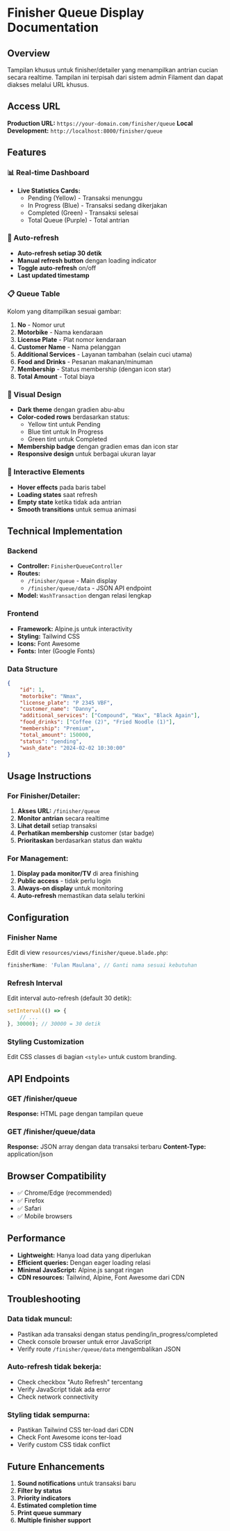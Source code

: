 # Finisher Queue Display Documentation

## Overview

Tampilan khusus untuk finisher/detailer yang menampilkan antrian cucian secara realtime. Tampilan ini terpisah dari sistem admin Filament dan dapat diakses melalui URL khusus.

## Access URL

**Production URL:** `https://your-domain.com/finisher/queue`
**Local Development:** `http://localhost:8000/finisher/queue`

## Features

### 📊 Real-time Dashboard

-   **Live Statistics Cards:**
    -   Pending (Yellow) - Transaksi menunggu
    -   In Progress (Blue) - Transaksi sedang dikerjakan
    -   Completed (Green) - Transaksi selesai
    -   Total Queue (Purple) - Total antrian

### 🔄 Auto-refresh

-   **Auto-refresh setiap 30 detik**
-   **Manual refresh button** dengan loading indicator
-   **Toggle auto-refresh** on/off
-   **Last updated timestamp**

### 📋 Queue Table

Kolom yang ditampilkan sesuai gambar:

1. **No** - Nomor urut
2. **Motorbike** - Nama kendaraan
3. **License Plate** - Plat nomor kendaraan
4. **Customer Name** - Nama pelanggan
5. **Additional Services** - Layanan tambahan (selain cuci utama)
6. **Food and Drinks** - Pesanan makanan/minuman
7. **Membership** - Status membership (dengan icon star)
8. **Total Amount** - Total biaya

### 🎨 Visual Design

-   **Dark theme** dengan gradien abu-abu
-   **Color-coded rows** berdasarkan status:
    -   Yellow tint untuk Pending
    -   Blue tint untuk In Progress
    -   Green tint untuk Completed
-   **Membership badge** dengan gradien emas dan icon star
-   **Responsive design** untuk berbagai ukuran layar

### 📱 Interactive Elements

-   **Hover effects** pada baris tabel
-   **Loading states** saat refresh
-   **Empty state** ketika tidak ada antrian
-   **Smooth transitions** untuk semua animasi

## Technical Implementation

### Backend

-   **Controller:** `FinisherQueueController`
-   **Routes:**
    -   `/finisher/queue` - Main display
    -   `/finisher/queue/data` - JSON API endpoint
-   **Model:** `WashTransaction` dengan relasi lengkap

### Frontend

-   **Framework:** Alpine.js untuk interactivity
-   **Styling:** Tailwind CSS
-   **Icons:** Font Awesome
-   **Fonts:** Inter (Google Fonts)

### Data Structure

```json
{
    "id": 1,
    "motorbike": "Nmax",
    "license_plate": "P 2345 VBF",
    "customer_name": "Danny",
    "additional_services": ["Compound", "Wax", "Black Again"],
    "food_drinks": ["Coffee (2)", "Fried Noodle (1)"],
    "membership": "Premium",
    "total_amount": 150000,
    "status": "pending",
    "wash_date": "2024-02-02 10:30:00"
}
```

## Usage Instructions

### For Finisher/Detailer:

1. **Akses URL:** `/finisher/queue`
2. **Monitor antrian** secara realtime
3. **Lihat detail** setiap transaksi
4. **Perhatikan membership** customer (star badge)
5. **Prioritaskan** berdasarkan status dan waktu

### For Management:

1. **Display pada monitor/TV** di area finishing
2. **Public access** - tidak perlu login
3. **Always-on display** untuk monitoring
4. **Auto-refresh** memastikan data selalu terkini

## Configuration

### Finisher Name

Edit di view `resources/views/finisher/queue.blade.php`:

```javascript
finisherName: 'Fulan Maulana', // Ganti nama sesuai kebutuhan
```

### Refresh Interval

Edit interval auto-refresh (default 30 detik):

```javascript
setInterval(() => {
    // ...
}, 30000); // 30000 = 30 detik
```

### Styling Customization

Edit CSS classes di bagian `<style>` untuk custom branding.

## API Endpoints

### GET /finisher/queue

**Response:** HTML page dengan tampilan queue

### GET /finisher/queue/data

**Response:** JSON array dengan data transaksi terbaru
**Content-Type:** application/json

## Browser Compatibility

-   ✅ Chrome/Edge (recommended)
-   ✅ Firefox
-   ✅ Safari
-   ✅ Mobile browsers

## Performance

-   **Lightweight:** Hanya load data yang diperlukan
-   **Efficient queries:** Dengan eager loading relasi
-   **Minimal JavaScript:** Alpine.js sangat ringan
-   **CDN resources:** Tailwind, Alpine, Font Awesome dari CDN

## Troubleshooting

### Data tidak muncul:

-   Pastikan ada transaksi dengan status pending/in_progress/completed
-   Check console browser untuk error JavaScript
-   Verify route `/finisher/queue/data` mengembalikan JSON

### Auto-refresh tidak bekerja:

-   Check checkbox "Auto Refresh" tercentang
-   Verify JavaScript tidak ada error
-   Check network connectivity

### Styling tidak sempurna:

-   Pastikan Tailwind CSS ter-load dari CDN
-   Check Font Awesome icons ter-load
-   Verify custom CSS tidak conflict

## Future Enhancements

1. **Sound notifications** untuk transaksi baru
2. **Filter by status**
3. **Priority indicators**
4. **Estimated completion time**
5. **Print queue summary**
6. **Multiple finisher support**

